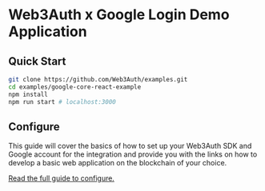 # Web3Auth x Google Login Demo Application

## Quick Start

```bash
git clone https://github.com/Web3Auth/examples.git
cd examples/google-core-react-example
npm install
npm run start # localhost:3000
```

## Configure

This guide will cover the basics of how to set up your Web3Auth SDK and Google
account for the integration and provide you with the links on how to develop a
basic web application on the blockchain of your choice.

[Read the full guide to configure.](https://web3auth.io/docs/guides/google)
